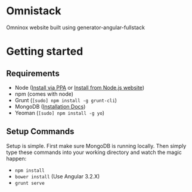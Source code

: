 Omnistack
=========

Omninox website built using generator-angular-fullstack

# Getting started

## Requirements
- Node ([Install via PPA](https://rtcamp.com/tutorials/nodejs/node-js-npm-install-ubuntu/) or [Install from Node.js website](http://nodejs.org))
- npm (comes with node)
- Grunt (`[sudo] npm install -g grunt-cli`)
- MongoDB ([Installation Docs](http://docs.mongodb.org/manual/installation/))
- Yeoman (`[sudo] npm install -g yo`)

## Setup Commands
Setup is simple. First make sure MongoDB is running locally. Then simply type these commands into your working directory and watch the magic happen:
- `npm install`
- `bower install` (Use Angular 3.2.X)
- `grunt serve`

